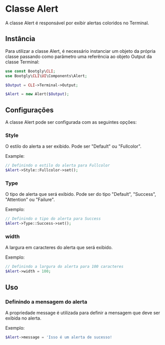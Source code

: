# Classe Alert

A classe Alert é responsável por exibir alertas coloridos no Terminal.

## Instância

Para utilizar a classe Alert, é necessário instanciar um objeto da própria classe passando como parâmetro uma referência ao objeto Output da classe Terminal:

```php
use const Bootgly\CLI;
use Bootgly\CLI\UI\Components\Alert;

$Output = CLI->Terminal->Output;

$Alert = new Alert($Output);
```

## Configurações

A classe Alert pode ser configurada com as seguintes opções:

### Style

O estilo do alerta a ser exibido. Pode ser "Default" ou "Fullcolor".

Example:

```php
// Definindo o estilo do alerta para Fullcolor
$Alert->Style::Fullcolor->set();
```

### Type

O tipo de alerta que será exibido. Pode ser do tipo "Default", "Success", "Attention" ou "Failure".

Exemplo:

```php
// Definindo o tipo do alerta para Success
$Alert->Type::Success->set();
```

### width

A largura em caracteres do alerta que será exibido.

Exemplo:

```php
// Definindo a largura do alerta para 100 caracteres
$Alert->width = 100;
```

## Uso

### Definindo a mensagem do alerta

A propriedade message é utilizada para definir a mensagem que deve ser exibida no alerta.

Exemplo:

```php
$Alert->message = 'Isso é um alerta de sucesso!
```
